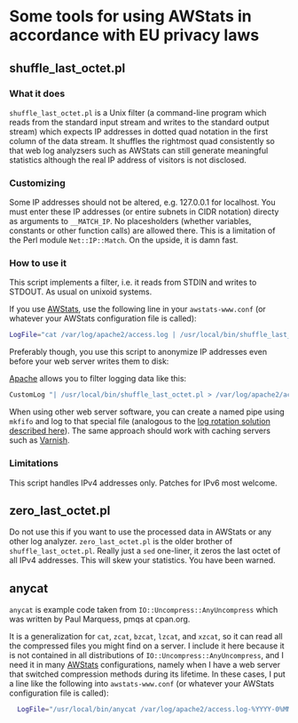 # Some tools for using AWStats in accordance with EU privacy laws

## shuffle_last_octet.pl

### What it does

`shuffle_last_octet.pl` is a Unix filter (a command-line program which reads
from the standard input stream and writes to the standard output stream)
which expects IP addresses in dotted quad notation in the first column of the
data stream. It shuffles the rightmost quad consistently so that web log
analyzsers such as AWStats can still generate meaningful statistics although
the real IP address of visitors is not disclosed.

### Customizing

Some IP addresses should not be altered, e.g. 127.0.0.1 for localhost.
You must enter these IP addresses (or entire subnets in CIDR notation) directy
as arguments to `__MATCH_IP`. No placesholders (whether variables, constants or
other function calls) are allowed there. This is a limitation of the Perl module
`Net::IP::Match`. On the upside, it is damn fast.

### How to use it

This script implements a filter, i.e. it reads from STDIN and writes to STDOUT. As usual on unixoid systems.

If you use [AWStats](http://www.awstats.org/), use the following line in your `awstats-www.conf` (or whatever your AWStats configuration file is called):

````sh
LogFile="cat /var/log/apache2/access.log | /usr/local/bin/shuffle_last_octet.pl |"
````

Preferably though, you use this script to anonymize IP addresses even before your web server writes them to disk:

[Apache](https://httpd.apache.org/docs/current/logs.html#piped) allows you to filter logging data like this:

```sh
CustomLog "| /usr/local/bin/shuffle_last_octet.pl > /var/log/apache2/access.log" common
```

When using other web server software, you can create a named pipe using `mkfifo` and log to that special file (analogous to the [log rotation solution described here](https://serverfault.com/a/216961)). The same approach should work with caching servers such as [Varnish](http://go2linux.garron.me/linux/2011/05/configure-varnish-logs-varnishnsca-logrotate-and-awstats-1014/).


### Limitations

This script handles IPv4 addresses only. Patches for IPv6 most welcome.


## zero_last_octet.pl

Do not use this if you want to use the processed data in AWStats or any other log analyzer.
`zero_last_octet.pl` is the older brother of `shuffle_last_octet.pl`. Really just a
`sed` one-liner, it zeros the last octet of all IPv4 addresses. This will skew your
statistics. You have been warned.


## anycat

`anycat` is example code taken from `IO::Uncompress::AnyUncompress` which was
written by Paul Marquess, pmqs at cpan.org.

It is a generalization for `cat`, `zcat`, `bzcat`, `lzcat`, and `xzcat`, so
it can read all the compressed files you might find on a server. I include it
here because it is not contained in all distributions of
`IO::Uncompress::AnyUncompress`, and I need it in many [AWStats](http://www.awstats.org/)
configurations, namely when I have a web server that switched compression
methods during its lifetime. In these cases, I put a line like the following into
`awstats-www.conf` (or whatever your AWStats configuration file is called):

````sh
  LogFile="/usr/local/bin/anycat /var/log/apache2/access.log-%YYYY-0%MM-0%DD-0* | /usr/local/bin/shuffle_last_octet.pl |"
````

